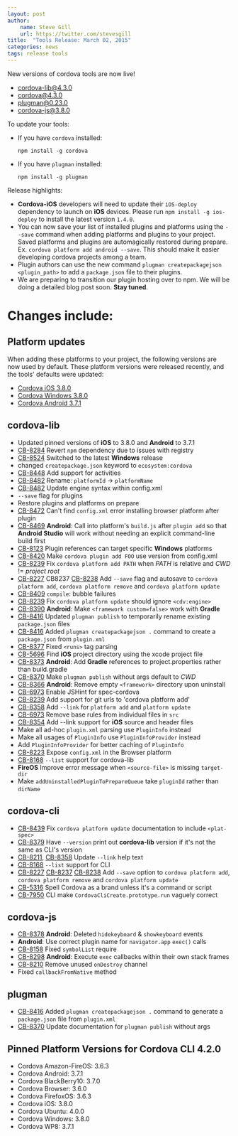 ```yaml
---
layout: post
author:
    name: Steve Gill
    url: https://twitter.com/stevesgill
title:  "Tools Release: March 02, 2015"
categories: news
tags: release tools
---
```

New versions of cordova tools are now live!

* [cordova-lib@4.3.0](https://www.npmjs.org/package/cordova-lib)
* [cordova@4.3.0](https://www.npmjs.org/package/cordova)
* [plugman@0.23.0](https://www.npmjs.org/package/plugman)
* [cordova-js@3.8.0](https://www.npmjs.org/package/cordova-js)

To update your tools:

  * If you have `cordova` installed:

        npm install -g cordova

  * If you have `plugman` installed:

        npm install -g plugman

Release highlights:

* **Cordova-iOS** developers will need to update their `iOS-deploy` dependency to launch on **iOS** devices. Please run `npm install -g ios-deploy` to install the latest version `1.4.0`.
* You can now save your list of installed plugins and platforms using the `--save` command when adding platforms and plugins to your project.
Saved platforms and plugins are automagically restored during prepare.
Ex. `cordova platform add android --save`.
This should make it easier developing cordova projects among a team.
* Plugin authors can use the new command `plugman createpackagejson <plugin_path>` to add a `package.json` file to their plugins.
* We are preparing to transition our plugin hosting over to npm.  We will be doing a detailed blog post soon.
**Stay tuned**.

<!--more-->
# Changes include:

## Platform updates
When adding these platforms to your project, the following versions are now used by default.
These platform versions were released recently, and the tools' defaults were updated:

* [Cordova iOS 3.8.0](http://cordova.apache.org/announcements/2015/02/25/cordova-ios-3.8.0.html)
* [Cordova Windows 3.8.0](http://cordova.apache.org/announcements/2015/02/27/cordova-windows-3.8.0.html)
* [Cordova Android 3.7.1](http://cordova.apache.org/announcements/2015/02/06/cordova-android-3.7.1.html)

## cordova-lib
* Updated pinned versions of **iOS** to 3.8.0 and **Android** to 3.7.1
* [CB-8284](https://issues.apache.org/jira/browse/CB-8284) Revert `npm` dependency due to issues with registry
* [CB-8524](https://issues.apache.org/jira/browse/CB-8524) Switched to the latest **Windows** release
* changed `createpackage.json` keyword to `ecosystem:cordova`
* [CB-8448](https://issues.apache.org/jira/browse/CB-8448) Add support for activities
* [CB-8482](https://issues.apache.org/jira/browse/CB-8482) Rename: `platformId` -> `platformName`
* [CB-8482](https://issues.apache.org/jira/browse/CB-8482) Update engine syntax within config.xml
* `--save` flag for plugins
* Restore plugins and platforms on prepare
* [CB-8472](https://issues.apache.org/jira/browse/CB-8472) Can't find `config.xml` error installing browser platform after plugin
* [CB-8469](https://issues.apache.org/jira/browse/CB-8469) **Android**: Call into platform's `build.js` after `plugin add` so that **Android Studio** will work without needing an explicit command-line build first
* [CB-8123](https://issues.apache.org/jira/browse/CB-8123) Plugin references can target specific **Windows** platforms
* [CB-8420](https://issues.apache.org/jira/browse/CB-8420) Make `cordova plugin add FOO` use version from config.xml
* [CB-8239](https://issues.apache.org/jira/browse/CB-8239) Fix `cordova platform add PATH` when *PATH* is relative and *CWD* != *project root*
* [CB-8227](https://issues.apache.org/jira/browse/CB-8227) CB8237 [CB-8238](https://issues.apache.org/jira/browse/CB-8238) Add `--save` flag and autosave to `cordova platform add`, `cordova platform remove` and `cordova platform update`
* [CB-8409](https://issues.apache.org/jira/browse/CB-8409) `compile`: bubble failures
* [CB-8239](https://issues.apache.org/jira/browse/CB-8239) Fix `cordova platform update` should ignore `<cdv:engine>`
* [CB-8390](https://issues.apache.org/jira/browse/CB-8390) **Android**: Make `<framework custom=false>` work with **Gradle**
* [CB-8416](https://issues.apache.org/jira/browse/CB-8416) Updated `plugman publish` to temporarily rename existing `package.json` files
* [CB-8416](https://issues.apache.org/jira/browse/CB-8416) Added `plugman createpackagejson .` command to create a `package.json` from `plugin.xml`
* [CB-8377](https://issues.apache.org/jira/browse/CB-8377) Fixed `<runs>` tag parsing
* [CB-5696](https://issues.apache.org/jira/browse/CB-5696) Find **iOS** project directory using the xcode project file
* [CB-8373](https://issues.apache.org/jira/browse/CB-8373) **Android**: Add **Gradle** references to project.properties rather than build.gradle
* [CB-8370](https://issues.apache.org/jira/browse/CB-8370) Make `plugman publish` without args default to *CWD*
* [CB-8366](https://issues.apache.org/jira/browse/CB-8366) **Android**: Remove empty `<framework>` directory upon uninstall
* [CB-6973](https://issues.apache.org/jira/browse/CB-6973) Enable JSHint for spec-cordova
* [CB-8239](https://issues.apache.org/jira/browse/CB-8239) Add support for git urls to 'cordova platform add'
* [CB-8358](https://issues.apache.org/jira/browse/CB-8358) Add `--link` for `platform add` and `platform update`
* [CB-6973](https://issues.apache.org/jira/browse/CB-6973) Remove base rules from individual files in `src`
* [CB-8354](https://issues.apache.org/jira/browse/CB-8354) Add --link support for **iOS** source and header files
* Make all ad-hoc `plugin.xml` parsing use `PluginInfo` instead
* Make all usages of `PluginInfo` use `PluginInfoProvider` instead
* Add `PluginInfoProvider` for better caching of `PluginInfo`
* [CB-8223](https://issues.apache.org/jira/browse/CB-8223) Expose `config.xml` in the Browser platform
* [CB-8168](https://issues.apache.org/jira/browse/CB-8168) `--list` support for cordova-lib
* **FireOS** Improve error message when `<source-file>` is missing `target-dir`
* Make `addUninstalledPluginToPrepareQueue` take `pluginId` rather than `dirName`

## cordova-cli
* [CB-8439](https://issues.apache.org/jira/browse/CB-8439) Fix `cordova platform update` documentation to include `<plat-spec>`
* [CB-8379](https://issues.apache.org/jira/browse/CB-8379) Have `--version` print out **cordova-lib** version if it's not the same as CLI's version
* [CB-8211](https://issues.apache.org/jira/browse/CB-8211), [CB-8358](https://issues.apache.org/jira/browse/CB-8358) Update `--link` help text
* [CB-8168](https://issues.apache.org/jira/browse/CB-8168) `--list` support for CLI
* [CB-8227](https://issues.apache.org/jira/browse/CB-8227) [CB-8237](https://issues.apache.org/jira/browse/CB-8237) [CB-8238](https://issues.apache.org/jira/browse/CB-8238) Add `--save` option to `cordova platform add`, `cordova platform remove` and `cordova platform update`
* [CB-5316](https://issues.apache.org/jira/browse/CB-5316) Spell Cordova as a brand unless it's a command or script
* [CB-7950](https://issues.apache.org/jira/browse/CB-7950) CLI make `CordovaCliCreate.prototype.run` vaguely correct

## cordova-js
* [CB-8378](https://issues.apache.org/jira/browse/CB-8378) **Android**: Deleted `hidekeyboard` & `showkeyboard` events
* **Android**: Use correct plugin name for `navigator.app` `exec()` calls
* [CB-8158](https://issues.apache.org/jira/browse/CB-8158) Fixed `symbolList` require
* [CB-8298](https://issues.apache.org/jira/browse/CB-8298) **Android**: Execute `exec` callbacks within their own stack frames
* [CB-8210](https://issues.apache.org/jira/browse/CB-8210) Remove unused `onDestroy` channel
* Fixed `callbackFromNative` method

## plugman
* [CB-8416](https://issues.apache.org/jira/browse/CB-8416) Added `plugman createpackagejson .` command to generate a `package.json` file from `plugin.xml`
* [CB-8370](https://issues.apache.org/jira/browse/CB-8370) Update documentation for `plugman publish` without args

## Pinned Platform Versions for Cordova CLI 4.2.0

* Cordova Amazon-FireOS: 3.6.3
* Cordova Android: 3.7.1
* Cordova BlackBerry10: 3.7.0
* Cordova Browser: 3.6.0
* Cordova FirefoxOS: 3.6.3
* Cordova iOS: 3.8.0
* Cordova Ubuntu: 4.0.0
* Cordova Windows: 3.8.0
* Cordova WP8: 3.7.1
